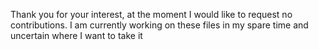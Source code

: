 Thank you for your interest, at the moment I would like to request no contributions. I am currently working on these files in my spare time and uncertain where I  want to take it
